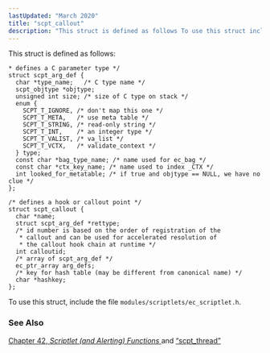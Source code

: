 ```yaml
---
lastUpdated: "March 2020"
title: "scpt_callout"
description: "This struct is defined as follows To use this struct include the file modules scriptlets ec scriptlet h Chapter 42 Scriptlet and Alerting Functions and Section 68 72 scpt thread..."
---
```


This struct is defined as follows:

```
* defines a C parameter type */
struct scpt_arg_def {
  char *type_name;   /* C type name */
  scpt_objtype *objtype;
  unsigned int size; /* size of C type on stack */
  enum {
    SCPT_T_IGNORE, /* don't map this one */
    SCPT_T_META,   /* use meta table */
    SCPT_T_STRING, /* read-only string */
    SCPT_T_INT,    /* an integer type */
    SCPT_T_VALIST, /* va_list */
    SCPT_T_VCTX,   /* validate_context */
  } type;
  const char *bag_type_name; /* name used for ec_bag */
  const char *ctx_key_name; /* name used to index _CTX */
  int looked_for_metatable; /* if true and objtype == NULL, we have no clue */
};

/* defines a hook or callout point */
struct scpt_callout {
  char *name;
  struct scpt_arg_def *rettype;
  /* id number is based on the order of registration of the
   * callout and can be used for accelerated resolution of
   * the callout hook chain at runtime */
  int calloutid;
  /* array of scpt_arg_def */
  ec_ptr_array arg_defs; 
  /* key for hash table (may be different from canonical name) */
  char *hashkey;
};
```

To use this struct, include the file `modules/scriptlets/ec_scriptlet.h`.

### <a name="idp34523968"></a> See Also

[Chapter 42, *Scriptlet (and Alerting) Functions*                         ](script "Chapter 42. Scriptlet (and Alerting) Functions") and [“scpt_thread”](/momentum/3/3-api/structs-scpt-thread)